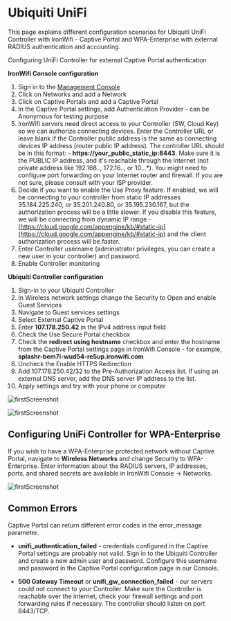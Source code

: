 # Ubiquiti UniFi

This page explains different configuration scenarios for Ubiquiti UniFi Controller with IronWifi - Captive Portal and WPA-Enterprise with external RADIUS authentication and accounting.

Configuring UniFi Controller for external Captive Portal authentication

**IronWifi Console configuration**

1. Sign in to the [Management Console](https://console.ironwifi.com)
2. Click on Networks and add a Network
3. Click on Captive Portals and add a Captive Portal
4. In the Captive Portal settings, add Authentication Provider - can be Anonymous for testing purpose
5. IronWifi servers need direct access to your Controller (SW, Cloud Key) so we can authorize connecting devices. Enter the Controller URL or leave blank if the Controller public address is the same as connecting devices IP address (router public IP address). The controller URL should be in this format: - **https://your_public_static_ip:8443**. Make sure it is the PUBLIC IP address, and it's reachable through the Internet (not private address like 192.168.*.*, 172.16.*.*, or 10.*.*.*). You might need to configure port forwarding on your Internet router and firewall. If you are not sure, please consult with your ISP provider.
6. Decide if you want to enable the Use Proxy feature. If enabled, we will be connecting to your controller from static IP addresses 35.184.225.240, or 35.201.240.80, or 35.195.230.167, but the authorization process will be a little slower. If you disable this feature, we will be connecting from dynamic IP range - [https://cloud.google.com/appengine/kb/#static-ip](https://cloud.google.com/appengine/kb/#static-ip) and the client authorization process will be faster.
7. Enter Controller username (administrator privileges, you can create a new user in your controller) and password.
8. Enable Controller monitoring

**Ubiquiti Controller configuration**

1. Sign-in to your Ubiquiti Controller
2. In Wireless network settings change the Security to Open and enable Guest Services
3. Navigate to Guest services settings
4. Select External Captive Portal
5. Enter **107.178.250.42** in the IPv4 address input field
6. Check the Use Secure Portal checkbox
7. Check the **redirect using hostname** checkbox and enter the hostname from the Captive Portal settings page in IronWifi Console - for example, **splashr-bem7i-wud54-re5up.ironwifi.com**
8. Uncheck the Enable HTTPS Redirection
9. Add 107.178.250.42/32 to the Pre-Authorization Access list. If using an external DNS server, add the DNS server IP address to the list.
10. Apply settings and try with your phone or computer

![firstScreenshot](https://raw.githubusercontent.com/IronWifi/docs/master/configuration-guides/ubiquiti_unifi/unifi1.png)

![firstScreenshot](https://raw.githubusercontent.com/IronWifi/docs/master/configuration-guides/ubiquiti_unifi/unifi2.png)

## Configuring UniFi Controller for WPA-Enterprise

If you wish to have a WPA-Enterprise protected network without Captive Portal, navigate to **Wireless Networks** and change Security to WPA-Enterprise. Enter information about the RADIUS servers, IP addresses, ports, and shared secrets are available in IronWifi Console -> Networks.

![firstScreenshot](https://raw.githubusercontent.com/IronWifi/docs/master/configuration-guides/ubiquiti_unifi/unifi3.png)

## Common Errors

Captive Portal can return different error codes in the error_message parameter.

- **unifi_authentication_failed** - credentials configured in the Captive Portal settings are probably not valid. Sign in to the Ubiquiti Controller and create a new admin user and password. Configure this username and password in the Captive Portal configuration page in our Console.

 

- **500 Gateway Timeout** or **unifi_gw_connection_failed** - our servers could not connect to your Controller. Make sure the Controller is reachable over the internet, check your firewall settings and port forwarding rules if necessary. The controller should listen on port 8443/TCP.



